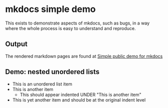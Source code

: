 # mkdocs simple demo

This exists to demonstrate aspects of mkdocs, such as bugs, in a way where the whole process is easy to understand and reproduce.

## Output

The rendered markdown pages are found at [Simple public demo for mkdocs](https://sbonds.github.io/mkdocs-simple-demo/)

## Demo: nested unordered lists

* This is an unordered list item
* This is another item
  * This should appear indented UNDER "This is another item"
* This is yet another item and should be at the original indent level
